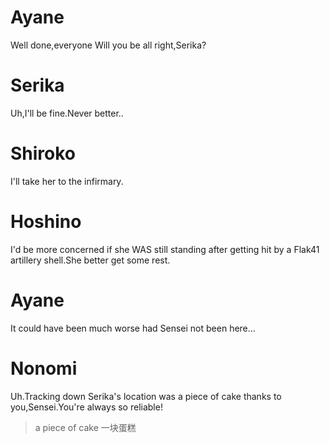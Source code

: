 # Ayane 
Well done,everyone
Will you be all right,Serika?
# Serika
Uh,I'll be fine.Never better..

# Shiroko
I'll take her to the infirmary.

# Hoshino
I'd be more concerned if she WAS still standing after getting hit by a Flak41 artillery shell.She better get some rest.

# Ayane
It could have been much worse had Sensei not been here...

# Nonomi
Uh.Tracking down Serika's location was a piece of cake thanks to you,Sensei.You're always so reliable!
> a piece of cake 一块蛋糕